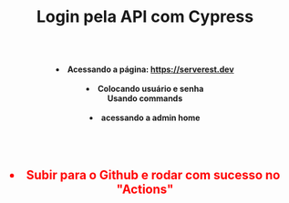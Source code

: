 <div align="center"><b><h1> Login pela API com Cypress</h1>

<br><br><li>
Acessando a página: https://serverest.dev
<br><br><li>
Colocando usuário e senha<br>
Usando commands
<br><br><li>
acessando a admin home
<br><br>
<br><br><h2 style="color: red;"><li>
Subir para o Github e rodar com sucesso no "Actions"
</div>